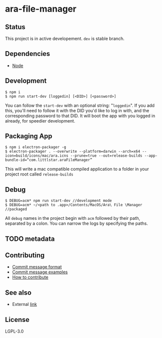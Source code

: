 # ara-file-manager

## Status
This project is in active developement. `dev` is stable branch.

## Dependencies
- [Node](https://nodejs.org/en/download/)

## Development
```
$ npm i
$ npm run start-dev [loggedin] [<DID>] [<password>]
```
You can follow the `start-dev` with an optional string: "`loggedin`". If you add this, you'll need to follow it with the DID you'd like to log in with, and the corresponding password to that DID. It will boot the app with you logged in already, for speedier development.

## Packaging App
```
$ npm i electron-packager -g
$ electron-packager . --overwrite --platform=darwin --arch=x64 --icon=build/icons/mac/ara.icns --prune=true --out=release-builds --app-bundle-id=“com.littlstar.araFileManager”
```

This will write a mac compatible compiled application to a folder in your project root called `release-builds`

## Debug
```
$ DEBUG=acm* npm run start-dev //development mode
$ DEBUG=acm* ~/<path to .app>/Contents/MacOS/Ara\ File \Manager //packaged
```
All `debug` names in the project begin with `acm` followed by their path, separated by a colon. You can narrow the logs by specifying the paths.

## TODO metadata


## Contributing
- [Commit message format](https://github.com/littlstar/ara-file-manager/blob/master/COMMIT_FORMAT.md)
- [Commit message examples](https://github.com/littlstar/ara-file-manager/blob/master/COMMIT_FORMAT_EXAMPLES.md)
- [How to contribute](https://github.com/littlstar/ara-file-manager/blob/master/CONTRIBUTING.md)

## See also
- External [link](https://goo.gl/67cqTC)

## License
LGPL-3.0
